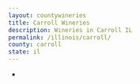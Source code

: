 ```yaml
---
layout: countywineries
title: Carroll Wineries
description: Wineries in Carroll IL
permalink: /illinois/carroll/
county: carroll
state: il
---
```

-
